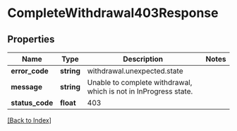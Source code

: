 # CompleteWithdrawal403Response

## Properties

Name | Type | Description | Notes
------------ | ------------- | ------------- | -------------
**error_code** | **string** | withdrawal.unexpected.state |
**message** | **string** | Unable to complete withdrawal, which is not in InProgress state. |
**status_code** | **float** | 403 |

[[Back to Index]](../index.md)
